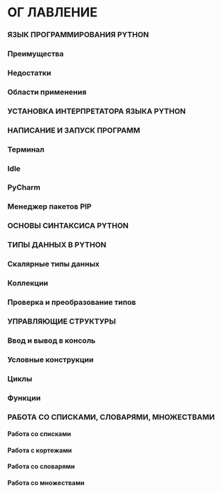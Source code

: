 #   ОГ ЛАВЛЕНИЕ
### ЯЗЫК ПРОГРАММИРОВАНИЯ PYTHON 
### Преимущества
### Недостатки 
### Области применения 
### УСТАНОВКА ИНТЕРПРЕТАТОРА ЯЗЫКА PYTHON
### НАПИСАНИЕ И ЗАПУСК ПРОГРАММ 
### Терминал 
### Idle
### PyCharm  
### Менеджер пакетов PIP  
### ОСНОВЫ СИНТАКСИСА PYTHON
### ТИПЫ ДАННЫХ В PYTHON
### Скалярные типы данных 
### Коллекции 
### Проверка и преобразование типов 
### УПРАВЛЯЮЩИЕ СТРУКТУРЫ
### Ввод и вывод в консоль 
### Условные конструкции
### Циклы 
### Функции  
### РАБОТА СО СПИСКАМИ, СЛОВАРЯМИ, МНОЖЕСТВАМИ
 #### Работа со списками  
 #### Работа с кортежами  
 #### Работа со словарями 
 #### Работа со множествами 
